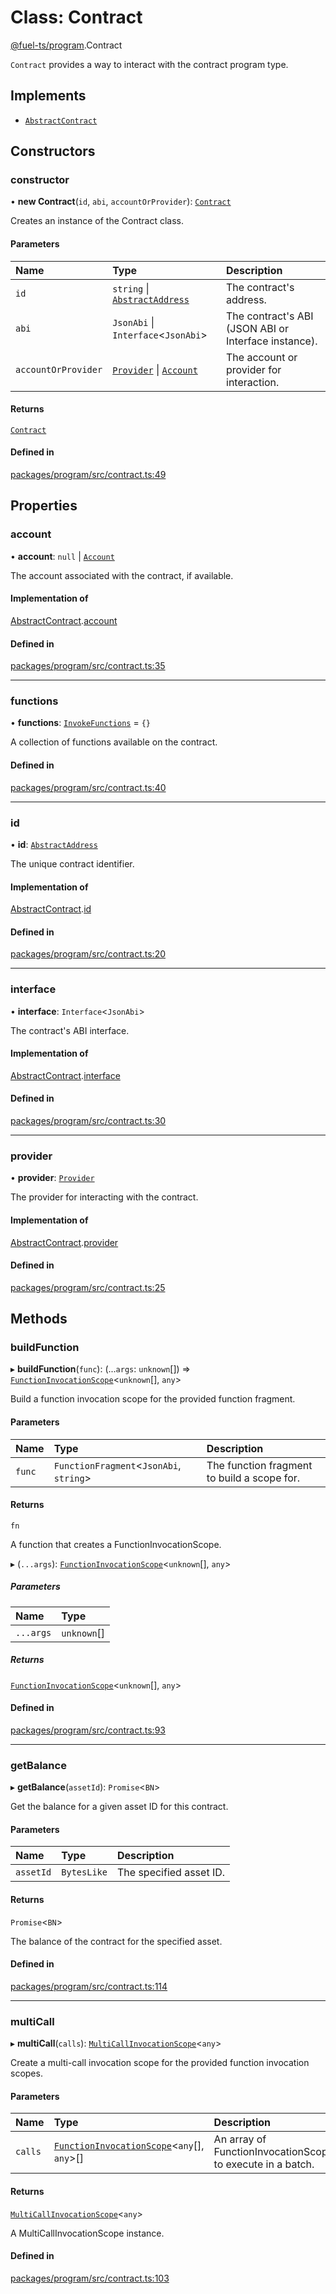 # Class: Contract

[@fuel-ts/program](/api/Program/index.md).Contract

`Contract` provides a way to interact with the contract program type.

## Implements

- [`AbstractContract`](/api/Interfaces/AbstractContract.md)

## Constructors

### constructor

• **new Contract**(`id`, `abi`, `accountOrProvider`): [`Contract`](/api/Program/Contract.md)

Creates an instance of the Contract class.

#### Parameters

| Name | Type | Description |
| :------ | :------ | :------ |
| `id` | `string` \| [`AbstractAddress`](/api/Interfaces/AbstractAddress.md) | The contract's address. |
| `abi` | `JsonAbi` \| `Interface`&lt;`JsonAbi`\> | The contract's ABI (JSON ABI or Interface instance). |
| `accountOrProvider` | [`Provider`](/api/Providers/Provider.md) \| [`Account`](/api/Wallet/Account.md) | The account or provider for interaction. |

#### Returns

[`Contract`](/api/Program/Contract.md)

#### Defined in

[packages/program/src/contract.ts:49](https://github.com/FuelLabs/fuels-ts/blob/7a966d34/packages/program/src/contract.ts#L49)

## Properties

### account

• **account**: ``null`` \| [`Account`](/api/Wallet/Account.md)

The account associated with the contract, if available.

#### Implementation of

[AbstractContract](/api/Interfaces/AbstractContract.md).[account](/api/Interfaces/AbstractContract.md#account)

#### Defined in

[packages/program/src/contract.ts:35](https://github.com/FuelLabs/fuels-ts/blob/7a966d34/packages/program/src/contract.ts#L35)

___

### functions

• **functions**: [`InvokeFunctions`](/api/Program/InvokeFunctions.md) = `{}`

A collection of functions available on the contract.

#### Defined in

[packages/program/src/contract.ts:40](https://github.com/FuelLabs/fuels-ts/blob/7a966d34/packages/program/src/contract.ts#L40)

___

### id

• **id**: [`AbstractAddress`](/api/Interfaces/AbstractAddress.md)

The unique contract identifier.

#### Implementation of

[AbstractContract](/api/Interfaces/AbstractContract.md).[id](/api/Interfaces/AbstractContract.md#id)

#### Defined in

[packages/program/src/contract.ts:20](https://github.com/FuelLabs/fuels-ts/blob/7a966d34/packages/program/src/contract.ts#L20)

___

### interface

• **interface**: `Interface`&lt;`JsonAbi`\>

The contract's ABI interface.

#### Implementation of

[AbstractContract](/api/Interfaces/AbstractContract.md).[interface](/api/Interfaces/AbstractContract.md#interface)

#### Defined in

[packages/program/src/contract.ts:30](https://github.com/FuelLabs/fuels-ts/blob/7a966d34/packages/program/src/contract.ts#L30)

___

### provider

• **provider**: [`Provider`](/api/Providers/Provider.md)

The provider for interacting with the contract.

#### Implementation of

[AbstractContract](/api/Interfaces/AbstractContract.md).[provider](/api/Interfaces/AbstractContract.md#provider)

#### Defined in

[packages/program/src/contract.ts:25](https://github.com/FuelLabs/fuels-ts/blob/7a966d34/packages/program/src/contract.ts#L25)

## Methods

### buildFunction

▸ **buildFunction**(`func`): (...`args`: `unknown`[]) => [`FunctionInvocationScope`](/api/Program/FunctionInvocationScope.md)&lt;`unknown`[], `any`\>

Build a function invocation scope for the provided function fragment.

#### Parameters

| Name | Type | Description |
| :------ | :------ | :------ |
| `func` | `FunctionFragment`&lt;`JsonAbi`, `string`\> | The function fragment to build a scope for. |

#### Returns

`fn`

A function that creates a FunctionInvocationScope.

▸ (`...args`): [`FunctionInvocationScope`](/api/Program/FunctionInvocationScope.md)&lt;`unknown`[], `any`\>

##### Parameters

| Name | Type |
| :------ | :------ |
| `...args` | `unknown`[] |

##### Returns

[`FunctionInvocationScope`](/api/Program/FunctionInvocationScope.md)&lt;`unknown`[], `any`\>

#### Defined in

[packages/program/src/contract.ts:93](https://github.com/FuelLabs/fuels-ts/blob/7a966d34/packages/program/src/contract.ts#L93)

___

### getBalance

▸ **getBalance**(`assetId`): `Promise`&lt;`BN`\>

Get the balance for a given asset ID for this contract.

#### Parameters

| Name | Type | Description |
| :------ | :------ | :------ |
| `assetId` | `BytesLike` | The specified asset ID. |

#### Returns

`Promise`&lt;`BN`\>

The balance of the contract for the specified asset.

#### Defined in

[packages/program/src/contract.ts:114](https://github.com/FuelLabs/fuels-ts/blob/7a966d34/packages/program/src/contract.ts#L114)

___

### multiCall

▸ **multiCall**(`calls`): [`MultiCallInvocationScope`](/api/Program/MultiCallInvocationScope.md)&lt;`any`\>

Create a multi-call invocation scope for the provided function invocation scopes.

#### Parameters

| Name | Type | Description |
| :------ | :------ | :------ |
| `calls` | [`FunctionInvocationScope`](/api/Program/FunctionInvocationScope.md)&lt;`any`[], `any`\>[] | An array of FunctionInvocationScopes to execute in a batch. |

#### Returns

[`MultiCallInvocationScope`](/api/Program/MultiCallInvocationScope.md)&lt;`any`\>

A MultiCallInvocationScope instance.

#### Defined in

[packages/program/src/contract.ts:103](https://github.com/FuelLabs/fuels-ts/blob/7a966d34/packages/program/src/contract.ts#L103)
